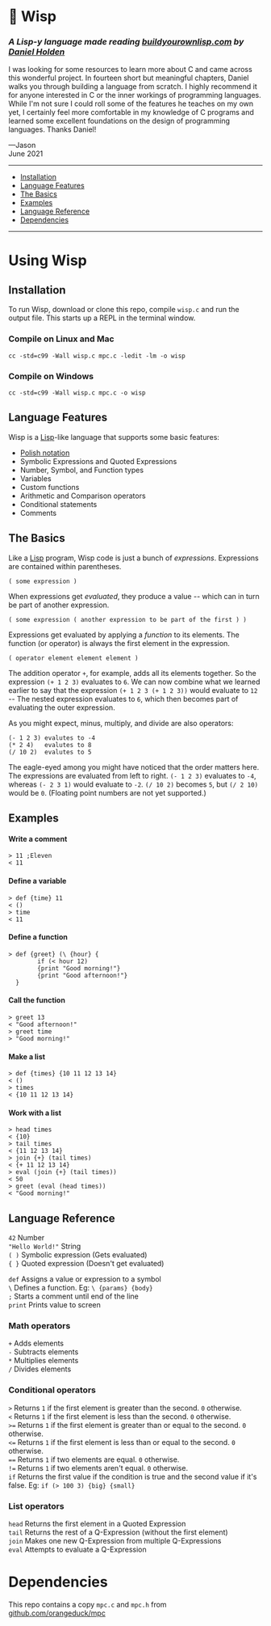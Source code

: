 # 👻 Wisp
### ***A Lisp-y language made reading [buildyourownlisp.com](http://www.buildyourownlisp.com/) by [Daniel Holden](https://github.com/orangeduck)***

I was looking for some resources to learn more about C and came across this wonderful project. In fourteen short but meaningful chapters, Daniel walks you through building a language from scratch. I highly recommend it for anyone interested in C or the inner workings of programming languages. While I'm not sure I could roll some of the features he teaches on my own yet, I certainly feel more comfortable in my knowledge of C programs and learned some excellent foundations on the design of programming languages. Thanks Daniel!

—Jason  
June 2021

---

- [Installation](#installation)
- [Language Features](#language-features)
- [The Basics](#the-basics)
- [Examples](#examples)
- [Language Reference](#language-reference)
- [Dependencies](#dependencies)

---

# Using Wisp

## Installation
To run Wisp, download or clone this repo, compile `wisp.c` and run the output file. This starts up a REPL in the terminal window.

### Compile on Linux and Mac
```
cc -std=c99 -Wall wisp.c mpc.c -ledit -lm -o wisp
```
### Compile on Windows
```
cc -std=c99 -Wall wisp.c mpc.c -o wisp
```

## Language Features
Wisp is a [Lisp](https://en.wikipedia.org/wiki/Lisp_(programming_language))-like language that supports some basic features:
- [Polish notation](https://en.wikipedia.org/wiki/Polish_notation)
- Symbolic Expressions and Quoted Expressions
- Number, Symbol, and Function types
- Variables
- Custom functions
- Arithmetic and Comparison operators
- Conditional statements
- Comments

## The Basics
Like a [Lisp](https://en.wikipedia.org/wiki/Lisp_(programming_language)) program, Wisp code is just a bunch of *expressions*. Expressions are contained within parentheses.
```
( some expression )
```
When expressions get *evaluated*, they produce a value -- which can in turn be part of another expression.
```
( some expression ( another expression to be part of the first ) )
```
Expressions get evaluated by applying a *function* to its elements. The function (or operator) is always the first element in the expression.
```
( operator element element element )
```
The addition operator `+`, for example, adds all its elements together. So the expression `(+ 1 2 3)` evaluates to `6`. We can now combine what we learned earlier to say that the expression `(+ 1 2 3 (+ 1 2 3))` would evaluate to `12` -- The nested expression evaluates to `6`, which then becomes part of evaluating the outer expression.  

As you might expect, minus, multiply, and divide are also operators:
```
(- 1 2 3) evalutes to -4
(* 2 4)   evalutes to 8
(/ 10 2)  evalutes to 5
```
The eagle-eyed among you might have noticed that the order matters here. The expressions are evaluated from left to right. `(- 1 2 3)` evaluates to `-4`, whereas `(- 2 3 1)` would evaluate to `-2`. `(/ 10 2)`  becomes `5`, but `(/ 2 10)` would be `0`. (Floating point numbers are not yet supported.)

## Examples

#### Write a comment
```
> 11 ;Eleven
< 11
```

#### Define a variable
```
> def {time} 11
< ()
> time
< 11
```

#### Define a function
```
> def {greet} (\ {hour} {
        if (< hour 12)
        {print "Good morning!"}
        {print "Good afternoon!"}
  }
```

#### Call the function
```
> greet 13
< "Good afternoon!"
> greet time
> "Good morning!"
```

#### Make a list
```
> def {times} {10 11 12 13 14}
< ()
> times
< {10 11 12 13 14}
```

#### Work with a list
```
> head times
< {10}
> tail times
< {11 12 13 14}
> join {+} (tail times)
< {+ 11 12 13 14}
> eval (join {+} (tail times))
< 50
> greet (eval (head times))
< "Good morning!"
```

## Language Reference

`42` Number  
`"Hello World!"` String  
`( )` Symbolic expression (Gets evaluated)  
`{ }` Quoted expression (Doesn't get evaluated)  

`def` Assigns a value or expression to a symbol  
`\` Defines a function. Eg: `\ {params} {body}`  
`;` Starts a comment until end of the line  
`print` Prints value to screen

### Math operators
` + ` Adds elements  
` - ` Subtracts elements  
` * ` Multiplies elements  
` / ` Divides elements  

### Conditional operators
` > ` Returns `1` if the first element is greater than the second. `0` otherwise.  
` < ` Returns `1` if the first element is less than the second. `0` otherwise.  
`>=` Returns `1` if the first element is greater than or equal to the second. `0` otherwise.  
`<=` Returns `1` if the first element is less than or equal to the second. `0` otherwise.  
`==` Returns `1` if two elements are equal. `0` otherwise.  
`!=` Returns `1` if two elements aren't equal. `0` otherwise.  
`if` Returns the first value if the condition is true and the second value if it's false. Eg: `if (> 100 3) {big} {small}`  

### List operators   
`head` Returns the first element in a Quoted Expression  
`tail` Returns the rest of a Q-Expression (without the first element)  
`join` Makes one new Q-Expression from multiple Q-Expressions  
`eval` Attempts to evaluate a Q-Expression 

# Dependencies
This repo contains a copy `mpc.c` and `mpc.h` from [github.com/orangeduck/mpc](https://github.com/orangeduck/mpc)

<!-- 
781         wenv_add_builtin(e, "list", builtin_list);
 782         wenv_add_builtin(e, "head", builtin_head);
 783         wenv_add_builtin(e, "tail", builtin_tail);
 784         wenv_add_builtin(e, "eval", builtin_eval);
 785         wenv_add_builtin(e, "join", builtin_join);
 786 
 787         /* Math functions */
 788         wenv_add_builtin(e, "+", builtin_add);
 789         wenv_add_builtin(e, "-", builtin_sub);
 790         wenv_add_builtin(e, "*", builtin_mul);
 791         wenv_add_builtin(e, "/", builtin_div);
 792 
 793         /* Comparison functions */
 794         wenv_add_builtin(e, "if", builtin_if);
 795         wenv_add_builtin(e, "==", builtin_eq);
 796         wenv_add_builtin(e, "!=", builtin_ne);
 797         wenv_add_builtin(e, ">",  builtin_gt);
 798         wenv_add_builtin(e, "<",  builtin_lt);
 799         wenv_add_builtin(e, ">=", builtin_ge);
 800         wenv_add_builtin(e, "<=", builtin_le);
 801 
 802         /* String functions */
 803         wenv_add_builtin(e, "load",  builtin_load);
 804         wenv_add_builtin(e, "error", builtin_error);
 805         wenv_add_builtin(e, "print", builtin_print);
 -->
